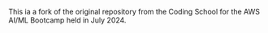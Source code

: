 This ia a fork of the original repository from the Coding School for the AWS AI/ML Bootcamp held in July 2024.
